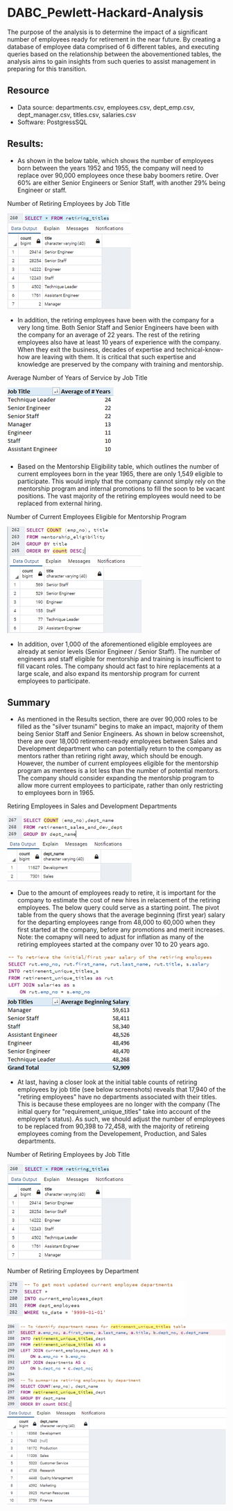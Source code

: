 # DABC_Pewlett-Hackard-Analysis
The purpose of the analysis is to determine the impact of a significant number of employees ready for retirement in the near future. By creating a database of employee data comprised of 6 different tables, and executing queries based on the relationship between the abovementioned tables, the analysis aims to gain insights from such queries to assist management in preparing for this transition.

## Resource
- Data source: departments.csv, employees.csv, dept_emp.csv, dept_manager.csv, titles.csv, salaries.csv
- Software: PostgressSQL

## Results:
- As shown in the below table, which shows the number of employees born between the years 1952 and 1955, the company will need to replace over 90,000 employees once these baby boomers retire. Over 60% are either Senior Engineers or Senior Staff, with another 29% being Engineer or staff.

Number of Retiring Employees by Job Title

<img src="retiring_titles.PNG"></img>

- In addition, the retiring employees have been with the company for a very long time. Both Senior Staff and Senior Engineers have been with the company for an average of 22 years. The rest of the retiring employees also have at least 10 years of experience with the company. When they exit the business,  decades of expertise and technical-know-how are leaving with them. It is critical that such expertise and knowledge are preserved by the company with training and mentorship.

Average Number of Years of Service by Job Title

<img src="retiring_titles_avg_years.PNG"></img>


- Based on the Mentorship Eligibility table, which outlines the number of current employees born in the year 1965, there are only 1,549 eligible to participate. This would imply that the company cannot simply rely on the mentorship program and internal promotions to fill the soon to be vacant positions. The vast majority of the retiring employees would need to be replaced from external hiring.

Number of Current Employees Eligible for Mentorship Program

<img src="mentorship_eligible_titles.PNG"></img>

- In addition, over 1,000 of the aforementioned eligible employees are already at senior levels (Senior Engineer / Senior Staff). The number of engineers and staff eligible for mentorship and training is insufficient to fill vacant roles. The company should act fast to hire replacements at a large scale, and also expand its mentorship program for current employees to participate.


## Summary
- As mentioned in the Results section, there are over 90,000 roles to be filled as the "silver tsunami" begins to make an impact, majority of them being Senior Staff and Senior Engineers. As shown in below screenshot, there are over 18,000 retirement-ready employees between Sales and Development department who can potentially return to the company as mentors rather than retiring right away, which should be enough. However, the number of current employees eligible for the mentorship program as mentees is a lot less than the number of potential mentors. The company should consider expanding the mentorship program to allow more current employees to participate, rather than only restricting to employees born in 1965.

Retiring Employees in Sales and Development Departments

<img src="mentors_sales_development.PNG"></img>

- Due to the amount of employees ready to retire, it is important for the company to estimate the cost of new hires in relacement of the retiring employees. The below query could serve as a starting point. The pivot table from the query shows that the average beginning (first year) salary for the departing employees range from 48,000 to 60,000 when they first started at the company, before any promotions and merit increases. Note: the comapny will need to adjust for inflation as many of the retiring employees started at the company over 10 to 20 years ago.

<img src="retiring_employees_first_year_salary.PNG"></img>
<img src="retiring_employees_first_year_salary2.PNG"></img>

- At last, having a closer look at the initial table counts of retiring employees by job title (see below screenshots) reveals that 17,940 of the "retiring employees" have no departments associated with their titles. This is because these employees are no longer with the company (The initial query for "requirement_unique_titles" take into account of the employee's status). As such, we should adjust the number of employees to be replaced from 90,398 to 72,458, with the majority of retireing employees coming from the Developement, Production, and Sales departments.

Number of Retiring Employees by Job Title

<img src="retiring_titles.PNG"></img>

Number of Retiring Employees by Department

<img src="retiring_unique_title_by_dept1.PNG"></img>

<img src="retiring_unique_title_by_dept.PNG"></img>
